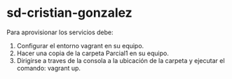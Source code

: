 # sd-cristian-gonzalez
Para aprovisionar los servicios debe:

1) Configurar el entorno vagrant en su equipo.
2) Hacer una copia de la carpeta Parcial1 en su equipo.
3) Dirigirse a traves de la consola a la ubicación de la carpeta y ejecutar el comando: vagrant up.
